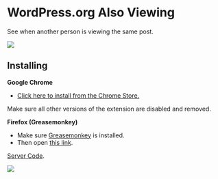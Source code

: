 # WordPress.org Also Viewing
See when another person is viewing the same post.

![](https://cloudup.com/iQzrBzDw27a+)

## Installing
**Google Chrome**

* [Click here to install from the Chrome Store.](https://chrome.google.com/webstore/detail/wordpressorg-also-viewing/cbgdopdkpdpepjbpdepppehhcikmiajn/)

Make sure all other versions of the extension are disabled and removed. 

**Firefox (Greasemonkey)**

* Make sure [Greasemonkey](https://addons.mozilla.org/en-US/firefox/addon/greasemonkey/) is installed. 
* Then open [this link](https://gist.github.com/octalmage/cd1e93e430e65c6b23c5).

[Server Code](https://github.com/octalmage/WordPress.org-Also-Viewing-Server).

[![](https://developer.chrome.com/webstore/images/ChromeWebStore_Badge_v2_340x96.png)](https://chrome.google.com/webstore/detail/wordpressorg-also-viewing/cbgdopdkpdpepjbpdepppehhcikmiajn/)
